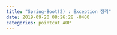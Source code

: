 ```yaml
---
title: "Spring-Boot(2) : Exception 정리"
date: 2019-09-20 08:26:28 -0400
categories: pointcut AOP
---
```

